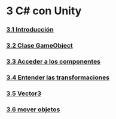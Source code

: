 # 3 C# con Unity

### [3.1 Introducción][1]
### [3.2 Clase GameObject][2]
### [3.3 Acceder a los componentes][3]
### [3.4 Entender las transformaciones][4]
### [3.5 Vector3][5]
### [3.6 mover objetos][6]

[1]: https://github.com/jstleon/programacion-videojuegos/tree/main/03%20C%23%20con%20Unity/3.1%20Introducci%C3%B3n
[2]: https://github.com/jstleon/programacion-videojuegos/tree/main/03%20C%23%20con%20Unity/3.2%20clase%20GameObject
[3]: https://github.com/jstleon/programacion-videojuegos/tree/main/03%20C%23%20con%20Unity/3.3%20Acceder%20a%20los%20componentes
[4]: https://github.com/jstleon/programacion-videojuegos/tree/main/03%20C%23%20con%20Unity/3.4%20Entender%20las%20transformaciones
[5]: https://github.com/jstleon/programacion-videojuegos/tree/main/03%20C%23%20con%20Unity/3.5%20Vector3
[6]: https://github.com/jstleon/programacion-videojuegos/tree/main/03%20C%23%20con%20Unity/3.6%20Mover%20objetos
